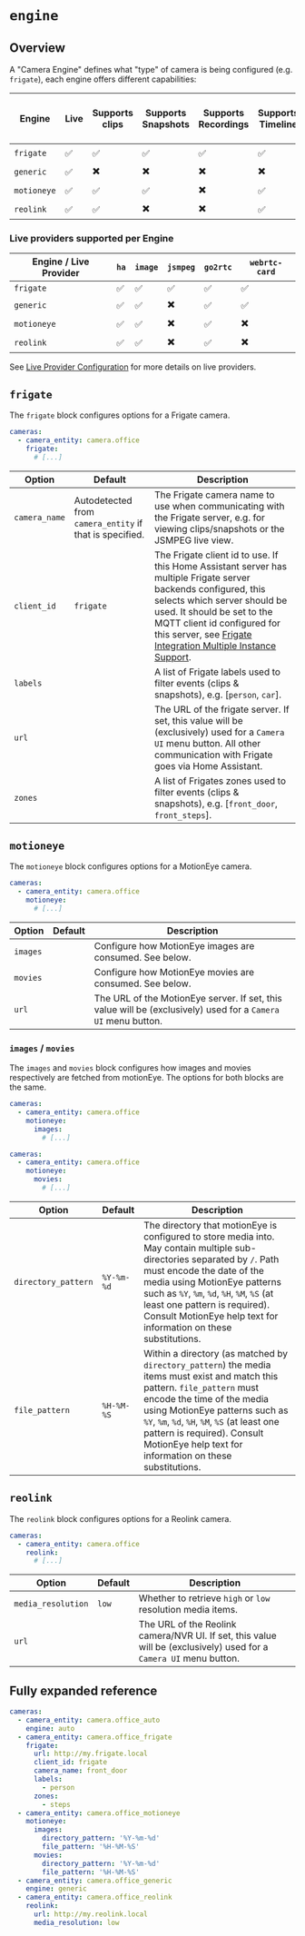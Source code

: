 # `engine`

## Overview

A "Camera Engine" defines what "type" of camera is being configured (e.g. `frigate`), each engine offers different capabilities:

| Engine      | Live               | Supports clips           | Supports Snapshots       | Supports Recordings      | Supports Timeline        | Supports PTZ out of the box | Supports manually configured PTZ | Favorite events          | Favorite recordings      | Detect new events        | Detect new snapshots     | Detect new clips         | May requiring [proxying](./README.md?id=proxy) | Thumbnails               |
| ----------- | ------------------ | ------------------------ | ------------------------ | ------------------------ | ------------------------ | --------------------------- | -------------------------------- | ------------------------ | ------------------------ | ------------------------ | ------------------------ | ------------------------ | ---------------------------------------------- | ------------------------ |
| `frigate`   | :white_check_mark: | :white_check_mark:       | :white_check_mark:       | :white_check_mark:       | :white_check_mark:       | :white_check_mark:          | :white_check_mark:               | :white_check_mark:       | :heavy_multiplication_x: | :white_check_mark:       | :white_check_mark:       | :white_check_mark:       | :heavy_multiplication_x:                       | :white_check_mark:       |
| `generic`   | :white_check_mark: | :heavy_multiplication_x: | :heavy_multiplication_x: | :heavy_multiplication_x: | :heavy_multiplication_x: | :heavy_multiplication_x:    | :white_check_mark:               | :heavy_multiplication_x: | :heavy_multiplication_x: | :heavy_multiplication_x: | :heavy_multiplication_x: | :heavy_multiplication_x: | :heavy_multiplication_x:                       | :heavy_multiplication_x: |
| `motioneye` | :white_check_mark: | :white_check_mark:       | :white_check_mark:       | :heavy_multiplication_x: | :white_check_mark:       | :heavy_multiplication_x:    | :white_check_mark:               | :heavy_multiplication_x: | :heavy_multiplication_x: | :heavy_multiplication_x: | :heavy_multiplication_x: | :heavy_multiplication_x: | :white_check_mark:                             | :white_check_mark:       |
| `reolink`   | :white_check_mark: | :white_check_mark:       | :heavy_multiplication_x: | :heavy_multiplication_x: | :white_check_mark:       | :heavy_multiplication_x:    | :white_check_mark:               | :heavy_multiplication_x: | :heavy_multiplication_x: | :heavy_multiplication_x: | :heavy_multiplication_x: | :heavy_multiplication_x: | :white_check_mark:                             | :heavy_multiplication_x: |

### Live providers supported per Engine

| Engine / Live Provider | `ha`               | `image`            | `jsmpeg`                 | `go2rtc`           | `webrtc-card`            |
| ---------------------- | ------------------ | ------------------ | ------------------------ | ------------------ | ------------------------ |
| `frigate`              | :white_check_mark: | :white_check_mark: | :white_check_mark:       | :white_check_mark: | :white_check_mark:       |
| `generic`              | :white_check_mark: | :white_check_mark: | :heavy_multiplication_x: | :white_check_mark: | :white_check_mark:       |
| `motioneye`            | :white_check_mark: | :white_check_mark: | :heavy_multiplication_x: | :white_check_mark: | :heavy_multiplication_x: |
| `reolink`              | :white_check_mark: | :white_check_mark: | :heavy_multiplication_x: | :white_check_mark: | :heavy_multiplication_x: |

See [Live Provider Configuration](live-provider.md) for more details on live providers.

## `frigate`

The `frigate` block configures options for a Frigate camera.

```yaml
cameras:
  - camera_entity: camera.office
    frigate:
      # [...]
```

| Option        | Default                                                 | Description                                                                                                                                                                                                                                                                                                                                                       |
| ------------- | ------------------------------------------------------- | ----------------------------------------------------------------------------------------------------------------------------------------------------------------------------------------------------------------------------------------------------------------------------------------------------------------------------------------------------------------- |
| `camera_name` | Autodetected from `camera_entity` if that is specified. | The Frigate camera name to use when communicating with the Frigate server, e.g. for viewing clips/snapshots or the JSMPEG live view.                                                                                                                                                                                                                              |
| `client_id`   | `frigate`                                               | The Frigate client id to use. If this Home Assistant server has multiple Frigate server backends configured, this selects which server should be used. It should be set to the MQTT client id configured for this server, see [Frigate Integration Multiple Instance Support](https://docs.frigate.video/integrations/home-assistant/#multiple-instance-support). |
| `labels`      |                                                         | A list of Frigate labels used to filter events (clips & snapshots), e.g. [`person`, `car`].                                                                                                                                                                                                                                                                       |
| `url`         |                                                         | The URL of the frigate server. If set, this value will be (exclusively) used for a `Camera UI` menu button. All other communication with Frigate goes via Home Assistant.                                                                                                                                                                                         |
| `zones`       |                                                         | A list of Frigates zones used to filter events (clips & snapshots), e.g. [`front_door`, `front_steps`].                                                                                                                                                                                                                                                           |

## `motioneye`

The `motioneye` block configures options for a MotionEye camera.

```yaml
cameras:
  - camera_entity: camera.office
    motioneye:
      # [...]
```

| Option   | Default | Description                                                                                                   |
| -------- | ------- | ------------------------------------------------------------------------------------------------------------- |
| `images` |         | Configure how MotionEye images are consumed. See below.                                                       |
| `movies` |         | Configure how MotionEye movies are consumed. See below.                                                       |
| `url`    |         | The URL of the MotionEye server. If set, this value will be (exclusively) used for a `Camera UI` menu button. |

### `images` / `movies`

The `images` and `movies` block configures how images and movies respectively are fetched from motionEye. The options for both blocks are the same.

```yaml
cameras:
  - camera_entity: camera.office
    motioneye:
      images:
        # [...]
```

```yaml
cameras:
  - camera_entity: camera.office
    motioneye:
      movies:
        # [...]
```

| Option              | Default    | Description                                                                                                                                                                                                                                                                                                                               |
| ------------------- | ---------- | ----------------------------------------------------------------------------------------------------------------------------------------------------------------------------------------------------------------------------------------------------------------------------------------------------------------------------------------- |
| `directory_pattern` | `%Y-%m-%d` | The directory that motionEye is configured to store media into. May contain multiple sub-directories separated by `/`. Path must encode the date of the media using MotionEye patterns such as `%Y`, `%m`, `%d`, `%H`, `%M`, `%S` (at least one pattern is required). Consult MotionEye help text for information on these substitutions. |
| `file_pattern`      | `%H-%M-%S` | Within a directory (as matched by `directory_pattern`) the media items must exist and match this pattern. `file_pattern` must encode the time of the media using MotionEye patterns such as `%Y`, `%m`, `%d`, `%H`, `%M`, `%S` (at least one pattern is required). Consult MotionEye help text for information on these substitutions.    |

## `reolink`

[](../common/experimental-warning.md ':include')

The `reolink` block configures options for a Reolink camera.

```yaml
cameras:
  - camera_entity: camera.office
    reolink:
      # [...]
```

| Option             | Default | Description                                                                                                        |
| ------------------ | ------- | ------------------------------------------------------------------------------------------------------------------ |
| `media_resolution` | `low`   | Whether to retrieve `high` or `low` resolution media items.                                                        |
| `url`              |         | The URL of the Reolink camera/NVR UI. If set, this value will be (exclusively) used for a `Camera UI` menu button. |

## Fully expanded reference

[](../common/expanded-warning.md ':include')

```yaml
cameras:
  - camera_entity: camera.office_auto
    engine: auto
  - camera_entity: camera.office_frigate
    frigate:
      url: http://my.frigate.local
      client_id: frigate
      camera_name: front_door
      labels:
        - person
      zones:
        - steps
  - camera_entity: camera.office_motioneye
    motioneye:
      images:
        directory_pattern: '%Y-%m-%d'
        file_pattern: '%H-%M-%S'
      movies:
        directory_pattern: '%Y-%m-%d'
        file_pattern: '%H-%M-%S'
  - camera_entity: camera.office_generic
    engine: generic
  - camera_entity: camera.office_reolink
    reolink:
      url: http://my.reolink.local
      media_resolution: low
```
